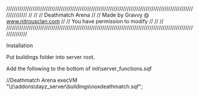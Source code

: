  //////////////////////////////////////////////////////////////////////////////////////////////////////////////
  //                                                                                                          //
  //                                              Deathmatch Arena                                            //
  //                                      Made by Gravvy @ www.nitrousclan.com                                //
  //                                        You have permission to modify                                     //
    //                                                                                                          //
    //////////////////////////////////////////////////////////////////////////////////////////////////////////////


Installation

Put buildings folder into server root.

Add the following to the bottom of init\server_functions.sqf

//Deathmatch Arena
execVM "\z\addons\dayz_server\buildings\noxdeathmatch.sqf";
